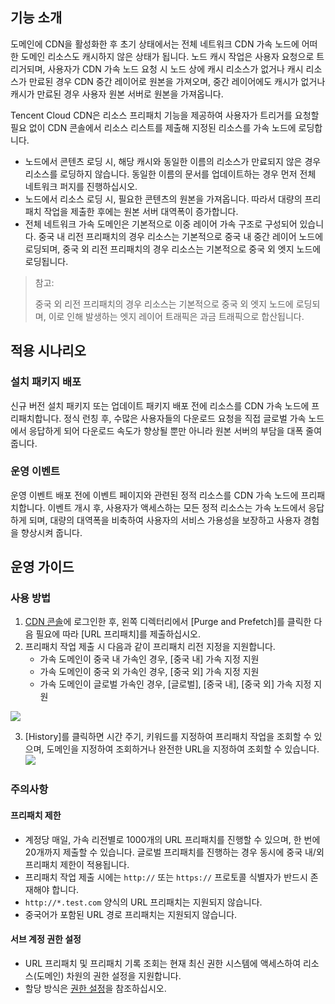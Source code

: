 ## 기능 소개

도메인에 CDN을 활성화한 후 초기 상태에서는 전체 네트워크 CDN 가속 노드에 어떠한 도메인 리소스도 캐시하지 않은 상태가 됩니다. 노드 캐시 작업은 사용자 요청으로 트리거되며, 사용자가 CDN 가속 노드 요청 시 노드 상에 캐시 리소스가 없거나 캐시 리소스가 만료된 경우 CDN 중간 레이어로 원본을 가져오며, 중간 레이어에도 캐시가 없거나 캐시가 만료된 경우 사용자 원본 서버로 원본을 가져옵니다.

Tencent Cloud CDN은 리소스 프리패치 기능을 제공하여 사용자가 트리거를 요청할 필요 없이 CDN 콘솔에서 리소스 리스트를 제출해 지정된 리소스를 가속 노드에 로딩합니다.

- 노드에서 콘텐츠 로딩 시, 해당 캐시와 동일한 이름의 리소스가 만료되지 않은 경우 리소스를 로딩하지 않습니다. 동일한 이름의 문서를 업데이트하는 경우 먼저 전체 네트워크 퍼지를 진행하십시오.
- 노드에서 리소스 로딩 시, 필요한 콘텐츠의 원본을 가져옵니다. 따라서 대량의 프리패치 작업을 제출한 후에는 원본 서버 대역폭이 증가합니다.
- 전체 네트워크 가속 도메인은 기본적으로 이중 레이어 가속 구조로 구성되어 있습니다. 중국 내 리전 프리패치의 경우 리소스는 기본적으로 중국 내 중간 레이어 노드에 로딩되며, 중국 외 리전 프리패치의 경우 리소스는 기본적으로 중국 외 엣지 노드에 로딩됩니다.

> 참고:
>
> 중국 외 리전 프리패치의 경우 리소스는 기본적으로 중국 외 엣지 노드에 로딩되며, 이로 인해 발생하는 엣지 레이어 트래픽은 과금 트래픽으로 합산됩니다.

## 적용 시나리오

### 설치 패키지 배포

신규 버전 설치 패키지 또는 업데이트 패키지 배포 전에 리소스를 CDN 가속 노드에 프리패치합니다. 정식 런칭 후, 수많은 사용자들의 다운로드 요청을 직접 글로벌 가속 노드에서 응답하게 되어 다운로드 속도가 향상될 뿐만 아니라 원본 서버의 부담을 대폭 줄여줍니다.

### 운영 이벤트

운영 이벤트 배포 전에 이벤트 페이지와 관련된 정적 리소스를 CDN 가속 노드에 프리패치합니다. 이벤트 개시 후, 사용자가 액세스하는 모든 정적 리소스는 가속 노드에서 응답하게 되며, 대량의 대역폭을 비축하여 사용자의 서비스 가용성을 보장하고 사용자 경험을 향상시켜 줍니다.

## 운영 가이드

### 사용 방법

1. [CDN 콘솔](https://console.cloud.tencent.com/cdn)에 로그인한 후, 왼쪽 디렉터리에서 [Purge and Prefetch]를 클릭한 다음 필요에 따라 [URL 프리패치]를 제출하십시오.
2. 프리패치 작업 제출 시 다음과 같이 프리패치 리전 지정을 지원합니다.
	- 가속 도메인이 중국 내 가속인 경우, [중국 내] 가속 지정 지원
	- 가속 도메인이 중국 외 가속인 경우, [중국 외] 가속 지정 지원
	- 가속 도메인이 글로벌 가속인 경우, [글로벌], [중국 내], [중국 외] 가속 지정 지원


![](https://main.qcloudimg.com/raw/410621be989e1f0f65c46fd907b6dc6a.png)


3. [History]를 클릭하면 시간 주기, 키워드를 지정하여 프리패치 작업을 조회할 수 있으며, 도메인을 지정하여 조회하거나 완전한 URL을 지정하여 조회할 수 있습니다.
![](https://main.qcloudimg.com/raw/5f4d32e7d79a1a8d0a6390e8fecbc0ec.png)

### 주의사항

#### 프리패치 제한

- 계정당 매일, 가속 리전별로 1000개의 URL 프리패치를 진행할 수 있으며, 한 번에 20개까지 제출할 수 있습니다. 글로벌 프리패치를 진행하는 경우 동시에 중국 내/외 프리패치 제한이 적용됩니다.
- 프리패치 작업 제출 시에는 `http://` 또는 `https://` 프로토콜 식별자가 반드시 존재해야 합니다.
- `http://*.test.com` 양식의 URL 프리패치는 지원되지 않습니다.
- 중국어가 포함된 URL 경로 프리패치는 지원되지 않습니다.


#### 서브 계정 권한 설정

- URL 프리패치 및 프리패치 기록 조회는 현재 최신 권한 시스템에 액세스하여 리소스(도메인) 차원의 권한 설정을 지원합니다.
- 할당 방식은 [권한 설정](https://intl.cloud.tencent.com/document/product/228/35229)을 참조하십시오.



